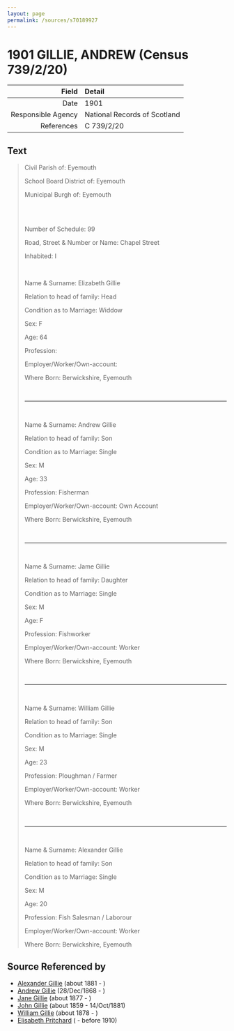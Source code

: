 ```yaml
---
layout: page
permalink: /sources/s70189927
---
```


# 1901 GILLIE, ANDREW (Census 739/2/20)

Field | Detail
---:|:---
Date | 1901
Responsible Agency | National Records of Scotland
References | C 739/2/20

## Text

> Civil Parish of: Eyemouth
>
> School Board District of: Eyemouth
>
> Municipal Burgh of: Eyemouth
>
> <br/>
>
> <br/>
>
> Number of Schedule: 99
>
> Road, Street & Number or Name: Chapel Street
>
> Inhabited: I
>
> <br/>
>
> Name & Surname: Elizabeth Gillie
>
> Relation to head of family: Head
>
> Condition as to Marriage: Widdow
>
> Sex: F
>
> Age: 64
>
> Profession:
>
> Employer/Worker/Own-account:
>
> Where Born: Berwickshire, Eyemouth
>
> <br/>
>
> ---
>
> <br/>
>
> Name & Surname: Andrew Gillie
>
> Relation to head of family: Son
>
> Condition as to Marriage: Single
>
> Sex: M
>
> Age: 33
>
> Profession: Fisherman
>
> Employer/Worker/Own-account: Own Account
>
> Where Born: Berwickshire, Eyemouth
>
> <br/>
>
> ---
>
> <br/>
>
> Name & Surname: Jame Gillie
>
> Relation to head of family: Daughter
>
> Condition as to Marriage: Single
>
> Sex: M
>
> Age: F
>
> Profession: Fishworker
>
> Employer/Worker/Own-account: Worker
>
> Where Born: Berwickshire, Eyemouth
>
> <br/>
>
> ---
>
> <br/>
>
> Name & Surname: William Gillie
>
> Relation to head of family: Son
>
> Condition as to Marriage: Single
>
> Sex: M
>
> Age: 23
>
> Profession: Ploughman / Farmer
>
> Employer/Worker/Own-account: Worker
>
> Where Born: Berwickshire, Eyemouth
>
> <br/>
>
> ---
>
> <br/>
>
> Name & Surname: Alexander Gillie
>
> Relation to head of family: Son
>
> Condition as to Marriage: Single
>
> Sex: M
>
> Age: 20
>
> Profession: Fish Salesman / Laborour
>
> Employer/Worker/Own-account: Worker
>
> Where Born: Berwickshire, Eyemouth
>

## Source Referenced by

* [Alexander Gillie](../people/@44750545@-alexander-gillie-b1881-d.md) (about 1881 - )
* [Andrew Gillie](../people/@60068056@-andrew-gillie-b1868-12-28-d.md) (28/Dec/1868 - )
* [Jane Gillie](../people/@33381968@-jane-gillie-b1877-d.md) (about 1877 - )
* [John Gillie](../people/@49104732@-john-gillie-b1859-d1881-10-14.md) (about 1859 - 14/Oct/1881)
* [William Gillie](../people/@42722433@-william-gillie-b1878-d.md) (about 1878 - )
* [Elisabeth Pritchard](../people/@8049072@-elisabeth-pritchard-b-d1910.md) ( - before 1910)
